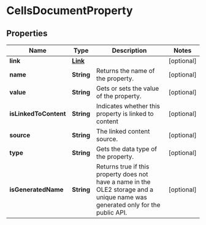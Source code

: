 
# CellsDocumentProperty

## Properties
Name | Type | Description | Notes
------------ | ------------- | ------------- | -------------
**link** | [**Link**](Link.md) |  |  [optional]
**name** | **String** | Returns the name of the property.              |  [optional]
**value** | **String** | Gets or sets the value of the property. |  [optional]
**isLinkedToContent** | **String** | Indicates whether this property is linked to content |  [optional]
**source** | **String** | The linked content source. |  [optional]
**type** | **String** | Gets the data type of the property.              |  [optional]
**isGeneratedName** | **String** | Returns true if this property does not have a name in the OLE2 storage and a   unique name was generated only for the public API.              |  [optional]



